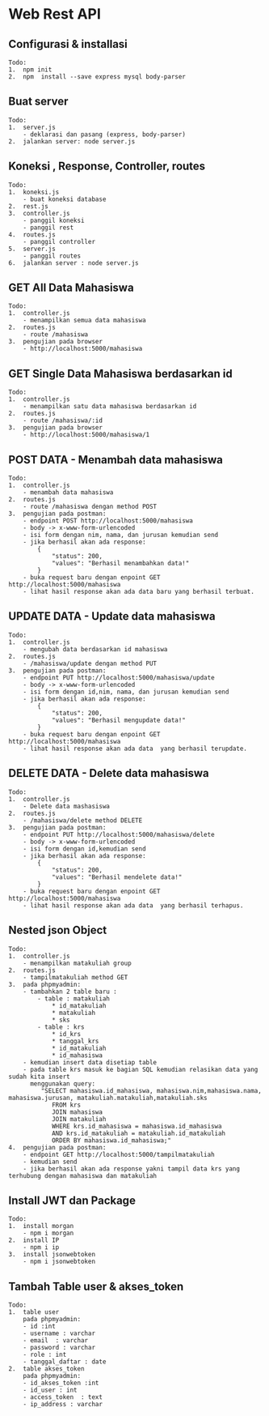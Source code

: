 # Web Rest API

## Configurasi & installasi

    Todo:
    1.  npm init
    2.  npm  install --save express mysql body-parser

## Buat server

    Todo:
    1.  server.js
        - deklarasi dan pasang (express, body-parser)
    2.  jalankan server: node server.js

## Koneksi , Response, Controller, routes

    Todo:
    1.  koneksi.js
        - buat koneksi database
    2.  rest.js
    3.  controller.js
        - panggil koneksi
        - panggil rest
    4.  routes.js
        - panggil controller
    5.  server.js
        - panggil routes
    6.  jalankan server : node server.js

## GET All Data Mahasiswa

    Todo:
    1.  controller.js
        - menampilkan semua data mahasiswa
    2.  routes.js
        - route /mahasiswa
    3.  pengujian pada browser
        - http://localhost:5000/mahasiswa

## GET Single Data Mahasiswa berdasarkan id

    Todo:
    1.  controller.js
        - menampilkan satu data mahasiswa berdasarkan id
    2.  routes.js
        - route /mahasiswa/:id
    3.  pengujian pada browser
        - http://localhost:5000/mahasiswa/1

## POST DATA - Menambah data mahasiswa

    Todo:
    1.  controller.js
        - menambah data mahasiswa
    2.  routes.js
        - route /mahasiswa dengan method POST
    3.  pengujian pada postman:
        - endpoint POST http://localhost:5000/mahasiswa
        - body -> x-www-form-urlencoded
        - isi form dengan nim, nama, dan jurusan kemudian send
        - jika berhasil akan ada response:
            {
                "status": 200,
                "values": "Berhasil menambahkan data!"
            }
        - buka request baru dengan enpoint GET http://localhost:5000/mahasiswa
        - lihat hasil response akan ada data baru yang berhasil terbuat.

## UPDATE DATA - Update data mahasiswa

    Todo:
    1.  controller.js
        - mengubah data berdasarkan id mahasiswa
    2.  routes.js
        - /mahasiswa/update dengan method PUT
    3.  pengujian pada postman:
        - endpoint PUT http://localhost:5000/mahasiswa/update
        - body -> x-www-form-urlencoded
        - isi form dengan id,nim, nama, dan jurusan kemudian send
        - jika berhasil akan ada response:
            {
                "status": 200,
                "values": "Berhasil mengupdate data!"
            }
        - buka request baru dengan enpoint GET http://localhost:5000/mahasiswa
        - lihat hasil response akan ada data  yang berhasil terupdate.

## DELETE DATA - Delete data mahasiswa

    Todo:
    1.  controller.js
        - Delete data mashasiswa
    2.  routes.js
        - /mahasiswa/delete method DELETE
    3.  pengujian pada postman:
        - endpoint PUT http://localhost:5000/mahasiswa/delete
        - body -> x-www-form-urlencoded
        - isi form dengan id,kemudian send
        - jika berhasil akan ada response:
            {
                "status": 200,
                "values": "Berhasil mendelete data!"
            }
        - buka request baru dengan enpoint GET http://localhost:5000/mahasiswa
        - lihat hasil response akan ada data  yang berhasil terhapus.

## Nested json Object

    Todo:
    1.  controller.js
        - menampilkan matakuliah group
    2.  routes.js
        - tampilmatakuliah method GET
    3.  pada phpmyadmin:
        - tambahkan 2 table baru :
            - table : matakuliah
                * id_matakuliah
                * matakuliah
                * sks
            - table : krs
                * id_krs
                * tanggal_krs
                * id_matakuliah
                * id_mahasiswa
        - kemudian insert data disetiap table
        - pada table krs masuk ke bagian SQL kemudian relasikan data yang sudah kita insert
          menggunakan query:
             "SELECT mahasiswa.id_mahasiswa, mahasiswa.nim,mahasiswa.nama, mahasiswa.jurusan, matakuliah.matakuliah,matakuliah.sks
                FROM krs
                JOIN mahasiswa
                JOIN matakuliah
                WHERE krs.id_mahasiswa = mahasiswa.id_mahasiswa
                AND krs.id_matakuliah = matakuliah.id_matakuliah
                ORDER BY mahasiswa.id_mahasiswa;"
    4.  pengujian pada postman:
        - endpoint GET http://localhost:5000/tampilmatakuliah
        - kemudian send
        - jika berhasil akan ada response yakni tampil data krs yang terhubung dengan mahasiswa dan matakuliah

## Install JWT dan Package

    Todo:
    1.  install morgan
        - npm i morgan
    2.  install IP
        - npm i ip
    3.  install jsonwebtoken
        - npm i jsonwebtoken

## Tambah Table user & akses_token

    Todo:
    1.  table user
        pada phpmyadmin:
        - id :int
        - username : varchar
        - email  : varchar
        - password : varchar
        - role : int
        - tanggal_daftar : date
    2.  table akses_token
        pada phpmyadmin:
        - id_akses_token :int
        - id_user : int
        - access_token  : text
        - ip_address : varchar
